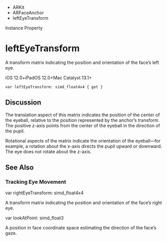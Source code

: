 

- ARKit
- ARFaceAnchor
-  leftEyeTransform 

Instance Property

# leftEyeTransform

A transform matrix indicating the position and orientation of the face’s left eye.

iOS 12.0+iPadOS 12.0+Mac Catalyst 13.1+

``` source
var leftEyeTransform: simd_float4x4 { get }
```

## Discussion

The translation aspect of this matrix indicates the position of the center of the eyeball, relative to the position represented by the anchor’s transform. The positive z-axis points from the center of the eyeball in the direction of the pupil.

Rotational aspects of the matrix indicate the orientation of the eyeball—for example, a rotation about the x-axis directs the pupil upward or downward. The eye does not rotate about the z-axis.

## See Also

### Tracking Eye Movement

var rightEyeTransform: simd_float4x4

A transform matrix indicating the position and orientation of the face’s right eye.

var lookAtPoint: simd_float3

A position in face coordinate space estimating the direction of the face’s gaze.

